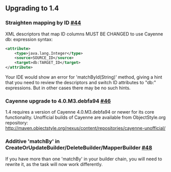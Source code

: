 ## Upgrading to 1.4

### Straighten mapping by ID [#44](https://github.com/nhl/link-etl/issues/44)

XML descriptors that map ID columns MUST BE CHANGED to use Cayenne db: expression syntax:

```XML
<attribute>
    <type>java.lang.Integer</type>
    <source>SOURCE_ID</source>
    <target>db:TARGET_ID</target>
</attribute>
```

Your IDE would show an error for 'matchById(String)' method, giving a hint that 
you need to review the descriptors and switch ID attributes to "db:" expressions. 
But in other cases there may be no such hints.

### Cayenne upgrade to 4.0.M3.debfa94 [#46](https://github.com/nhl/link-etl/issues/46)

1.4 requires a version of Cayenne 4.0.M3.debfa94 or newer for its core functionality. 
Unofficial builds of Cayenne are available from ObjectStyle.org repository:
http://maven.objectstyle.org/nexus/content/repositories/cayenne-unofficial/	

### Additive 'matchBy' in CreateOrUpdateBuilder/DeleteBuilder/MapperBuilder [#48](https://github.com/nhl/link-etl/issues/48)

If you have more than one 'matchBy' in your builder chain, you will need to rewrite it, 
as the task will now work differently.